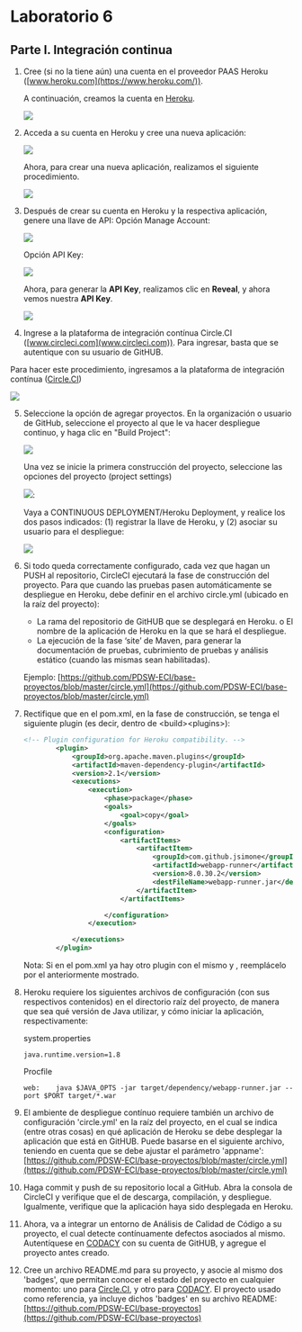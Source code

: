 # Laboratorio 6
## Parte I. Integración continua

1. Cree (si no la tiene aún) una cuenta en el proveedor PAAS Heroku ([www.heroku.com](https://www.heroku.com/)).

	A continuación, creamos la cuenta en [Heroku](https://www.heroku.com/).

	<img  src="https://github.com/JuanMunozD/CVDS-6/blob/master/Im%C3%A1genes/Parte1.1.PNG">

2. Acceda a su cuenta en Heroku y cree una nueva aplicación:

	<img  src="https://github.com/PDSW-ECI/WebApp-Heroku-CircleCI-CI/blob/master/img/HerokuCreateApp.png">
	
	Ahora, para crear una nueva aplicación, realizamos el siguiente procedimiento.
	
	<img  src="https://github.com/JuanMunozD/CVDS-6/blob/master/Im%C3%A1genes/Parte1.2.png">

3. Después de crear su cuenta en Heroku y la respectiva aplicación, genere una llave de API: Opción Manage Account:

	<img  src="https://github.com/PDSW-ECI/WebApp-Heroku-CircleCI-CI/blob/master/img/ManageAccount.png">
	
	Opción API Key:
	
	<img  src="https://github.com/PDSW-ECI/WebApp-Heroku-CircleCI-CI/blob/master/img/GenerateKey.png">
	
	Ahora, para generar la **API Key**, realizamos clic en **Reveal**, y ahora vemos nuestra **API Key**.
	
	<img  src="https://github.com/JuanMunozD/CVDS-6/blob/master/Im%C3%A1genes/Parte1.3.png">

4. Ingrese a la plataforma de integración contínua Circle.CI ([www.circleci.com](www.circleci.com)). Para ingresar, basta que se autentique con su usuario de GitHUB.

Para hacer este procedimiento, ingresamos a la plataforma de integración contínua ([Circle.CI](https://circleci.com/))

<img  src="https://github.com/JuanMunozD/CVDS-6/blob/master/Im%C3%A1genes/Parte1.3.png">

5. Seleccione la opción de agregar proyectos. En la organización o usuario de GitHub, seleccione el proyecto al que le va hacer despliegue continuo, y haga clic en "Build Project":

	<img  src="https://github.com/PDSW-ECI/WebApp-Heroku-CircleCI-CI/blob/master/img/AppBuild.png">

	Una vez se inicie la primera construcción del proyecto, seleccione las opciones del proyecto (project settings)

	<img  src="https://github.com/PDSW-ECI/WebApp-Heroku-CircleCI-CI/blob/master/img/ProjectSettings2.png">:

	Vaya a CONTINUOUS DEPLOYMENT/Heroku Deployment, y realice los dos pasos indicados: (1) registrar la llave de Heroku, y (2) asociar su usuario para el despliegue:

	<img  src="https://github.com/PDSW-ECI/WebApp-Heroku-CircleCI-CI/blob/master/img/SetDeployUser.png">



6. Si todo queda correctamente configurado, cada vez que hagan un PUSH al repositorio, CircleCI ejecutará la fase de construcción del proyecto. Para que cuando las pruebas pasen automáticamente se despliegue en Heroku, debe definir en el archivo circle.yml (ubicado en la raíz del proyecto):
	* La rama del repositorio de GitHUB que se desplegará en Heroku. o El nombre de la aplicación de Heroku en la que se hará el
despliegue.
	* La ejecución de la fase ‘site’ de Maven, para generar la
documentación de pruebas, cubrimiento de pruebas y análisis estático (cuando las mismas sean habilitadas).

	Ejemplo:
	[https://github.com/PDSW-ECI/base-proyectos/blob/master/circle.yml](https://github.com/PDSW-ECI/base-proyectos/blob/master/circle.yml)


7. Rectifique que en el pom.xml, en la fase de construcción, se tenga el siguiente plugin (es decir, dentro de \<build>\<plugins>):

	```xml
	<!-- Plugin configuration for Heroku compatibility. -->
            <plugin>
                <groupId>org.apache.maven.plugins</groupId>
                <artifactId>maven-dependency-plugin</artifactId>
                <version>2.1</version>
                <executions>
                    <execution>
                        <phase>package</phase>
                        <goals>
                            <goal>copy</goal>
                        </goals>
                        <configuration>
                            <artifactItems>
                                <artifactItem>
                                    <groupId>com.github.jsimone</groupId>
                                    <artifactId>webapp-runner</artifactId>
                                    <version>8.0.30.2</version>
                                    <destFileName>webapp-runner.jar</destFileName>
                                </artifactItem>
                            </artifactItems>

                        </configuration>
                    </execution>

                </executions>
            </plugin>
 	```           		
	
	Nota: Si en el pom.xml ya hay otro plugin con el mismo <groupId> y <artifactId>, reemplácelo por el anteriormente mostrado.

8. Heroku requiere los siguientes archivos de configuración (con sus respectivos contenidos) en el directorio raíz del proyecto, de manera que sea qué versión de Java utilizar, y cómo iniciar la aplicación, respectivamente:

	system.properties

	```
	java.runtime.version=1.8
	```

	Procfile 

	```
	web:    java $JAVA_OPTS -jar target/dependency/webapp-runner.jar --port $PORT target/*.war
	```

9. El ambiente de despliegue contínuo requiere también un archivo de configuración 'circle.yml' en la raíz del proyecto, en el cual se indica (entre otras cosas) en qué aplicación de Heroku se debe desplegar la aplicación que está en GitHUB. Puede basarse en el siguiente archivo, teniendo en cuenta que se debe ajustar el parámetro 'appname': [https://github.com/PDSW-ECI/base-proyectos/blob/master/circle.yml](https://github.com/PDSW-ECI/base-proyectos/blob/master/circle.yml)

10. Haga commit y push de su repositorio local a GitHub. Abra la consola de CircleCI y verifique que el de descarga, compilación, y despliegue. Igualmente, verifique que la aplicación haya sido desplegada en Heroku.

11. Ahora, va a integrar un entorno de Análisis de Calidad de Código a su proyecto, el cual detecte contínuamente defectos asociados al mismo. Autentíquese en [CODACY](https://www.codacy.com ) con su cuenta de GitHUB, y agregue el proyecto antes creado.

12. Cree un archivo README.md para su proyecto, y asocie al mismo dos 'badges', que permitan conocer el estado del proyecto en cualquier momento: uno para [Circle.CI](https://circleci.com/docs/1.0/status-badges/), y otro para [CODACY](https://support.codacy.com/hc/en-us/articles/212799365-Badges). El proyecto usado como referencia, ya incluye dichos 'badges' en su archivo README: [https://github.com/PDSW-ECI/base-proyectos](https://github.com/PDSW-ECI/base-proyectos)

